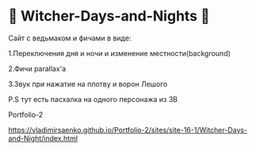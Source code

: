 # 🐺 Witcher-Days-and-Nights 🐺

Сайт с ведьмаком и фичами в виде:

1.Переключения дня и ночи и изменение местности(background)

2.Фичи parallax'а

3.Звук при нажатие на плотву и ворон Лешого


P.S тут есть пасхалка на одного персонажа из ЗВ

Portfolio-2

https://vladimirsaenko.github.io/Portfolio-2/sites/site-16-1/Witcher-Days-and-Night/index.html
